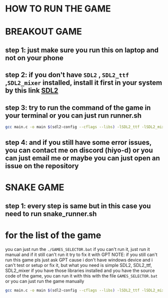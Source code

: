 # HOW TO RUN THE GAME

# BREAKOUT GAME

## step 1: just make sure you run this on laptop and not on your phone

## step 2: if you don't have `SDL2` , `SDL2_ttf` ,`SDL2_mixer` installed, install it first in your system by this link [SDL2](https://www.libsdl.org/download-2.0.php)

## step 3: try to run the command of the game in your terminal or you can just run runner.sh

```bash
gcc main.c -o main $(sdl2-config --cflags --libs) -lSDL2_ttf -lSDL2_mixer && ./main
```

## step 4: and if you still have some error issues, you can contact me on discord (hiyo-d) or you can just email me or maybe you can just open an issue on the repository

# SNAKE GAME

## step 1: every step is same but in this case you need to run snake_runner.sh

# for the list of the game

you can just run the `./GAMES_SELECTOR.bat` if you can't run it, just run it manual and if it still can't run it try to fix it with GPT
NOTE: if you still can't run this game pls just ask GPT cause i don't have windows device and i can't test or setup or fix it, but what you need is simple
SDL2, SDL2_ttf, SDL2_mixer if you have those libraries installed and you have the source code of the game, you can run it with this with the file `GAMES_SELECTOR.bat` or you can just run the game manually

```bash
gcc main.c -o main $(sdl2-config --cflags --libs) -lSDL2_ttf -lSDL2_mixer && ./main
```
